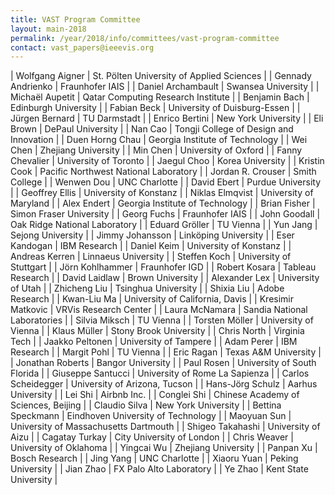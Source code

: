 ```yaml
---
title: VAST Program Committee
layout: main-2018
permalink: /year/2018/info/committees/vast-program-committee
contact: vast_papers@ieeevis.org
---
```


| Wolfgang Aigner | St. Pölten University of Applied Sciences |
| Gennady Andrienko | Fraunhofer IAIS |
| Daniel Archambault | Swansea University |
| Michaël Aupetit | Qatar Computing Research Institute |
| Benjamin Bach | Edinburgh University |
| Fabian Beck | University of Duisburg-Essen |
| Jürgen Bernard | TU Darmstadt |
| Enrico Bertini | New York University |
| Eli Brown | DePaul University |
| Nan Cao | Tongji College of Design and Innovation |
| Duen Horng Chau | Georgia Institute of Technology |
| Wei Chen | Zhejiang University |
| Min Chen | University of Oxford |
| Fanny Chevalier | University of Toronto |
| Jaegul Choo | Korea University |
| Kristin Cook | Pacific Northwest National Laboratory |
| Jordan R. Crouser | Smith College |
| Wenwen Dou | UNC Charlotte |
| David Ebert | Purdue University |
| Geoffrey Ellis | University of Konstanz |
| Niklas Elmqvist | University of Maryland |
| Alex Endert | Georgia Institute of Technology |
| Brian Fisher | Simon Fraser University |
| Georg Fuchs | Fraunhofer IAIS |
| John Goodall | Oak Ridge National Laboratory |
| Eduard Gröller | TU Vienna |
| Yun Jang | Sejong University |
| Jimmy Johansson | Linköping University |
| Eser Kandogan | IBM Research |
| Daniel Keim | University of Konstanz |
| Andreas Kerren | Linnaeus University |
| Steffen Koch | University of Stuttgart |
| Jörn Kohlhammer | Fraunhofer IGD |
| Robert Kosara | Tableau Research |
| David Laidlaw | Brown University |
| Alexander Lex | University of Utah |
| Zhicheng Liu | Tsinghua University |
| Shixia Liu | Adobe Research |
| Kwan-Liu Ma | University of California, Davis |
| Kresimir Matkovic | VRVis Research Center |
| Laura McNamara | Sandia National Laboratories |
| Silvia Miksch | TU Vienna |
| Torsten Möller | University of Vienna |
| Klaus Müller | Stony Brook University |
| Chris North | Virginia Tech |
| Jaakko Peltonen | University of Tampere |
| Adam Perer | IBM Research |
| Margit Pohl | TU Vienna |
| Eric Ragan | Texas A&M University |
| Jonathan Roberts | Bangor University |
| Paul Rosen | University of South Florida |
| Giuseppe Santucci | University of Rome La Sapienza |
| Carlos Scheidegger | University of Arizona, Tucson |
| Hans-Jörg Schulz | Aarhus University |
| Lei Shi | Airbnb Inc. |
| Conglei Shi | Chinese Academy of Sciences, Beijing |
| Claudio Silva | New York University |
| Bettina Speckmann | Eindhoven University of Technology |
| Maoyuan Sun | University of Massachusetts Dartmouth |
| Shigeo Takahashi | University of Aizu |
| Cagatay Turkay | City University of London |
| Chris Weaver | University of Oklahoma |
| Yingcai Wu | Zhejiang University |
| Panpan Xu | Bosch Research |
| Jing Yang | UNC Charlotte |
| Xiaoru Yuan | Peking University |
| Jian Zhao | FX Palo Alto Laboratory |
| Ye Zhao | Kent State University |
